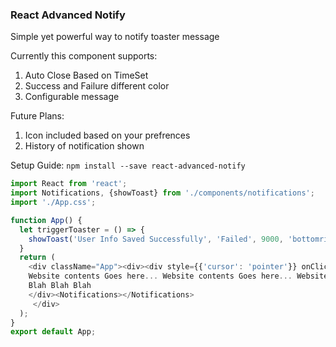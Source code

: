 ### React Advanced Notify

Simple yet powerful way to notify toaster message

Currently this component supports:
1. Auto Close Based on TimeSet
2. Success and Failure different color
3. Configurable message

Future Plans:
1. Icon included based on your prefrences
2. History of notification shown

Setup Guide:
`npm install --save react-advanced-notify`
```js
import React from 'react';
import Notifications, {showToast} from './components/notifications';
import './App.css';

function App() {
  let triggerToaster = () => {
    showToast('User Info Saved Successfully', 'Failed', 9000, 'bottomright');
  }
  return (
    <div className="App"><div><div style={{'cursor': 'pointer'}} onClick={()=>triggerToaster()}>Click Me for Notification! </div><br />
    Website contents Goes here... Website contents Goes here... Website contents Goes here...
    Blah Blah Blah
    </div><Notifications></Notifications>
     </div>
  );
}
export default App;
```
